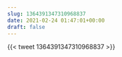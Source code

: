 ```yaml
---
slug: 1364391347310968837
date: 2021-02-24 01:47:01+00:00
draft: false
---
```


{{< tweet 1364391347310968837 >}}

